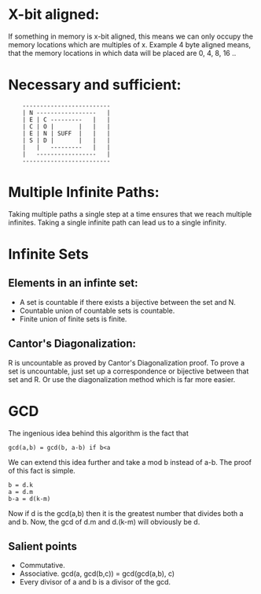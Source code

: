 # X-bit aligned:
If something in memory is x-bit aligned, this means we can only occupy the
memory locations which are multiples of x.
Example 4 byte aligned means, that the memory locations in which data will be
placed are 0, 4, 8, 16 ..

# Necessary and sufficient:

        -------------------------
        | N -----------------   |
        | E | C ---------   |   |
        | C | O |       |   |   |
        | E | N | SUFF  |   |   |
        | S | D |       |   |   |
        |   |   ---------   |   |
        |   -----------------   |
        -------------------------

# Multiple Infinite Paths:
Taking multiple paths a single step at a time ensures that we reach multiple
infinites. Taking a single infinite path can lead us to a single infinity.

# Infinite Sets

## Elements in an infinte set:
- A set is countable if there exists a bijective between the set and N. 
- Countable union of countable sets is countable.
- Finite union of finite sets is finite.

## Cantor's Diagonalization:
R is uncountable as proved by Cantor's Diagonalization proof. To prove a set is
uncountable, just set up a correspondence or bijective between that set and R.
Or use the diagonalization method which is far more easier.

# GCD
The ingenious idea behind this algorithm is the fact that

    gcd(a,b) = gcd(b, a-b) if b<a

We can extend this idea further and take a mod b instead of a-b.
The proof of this fact is simple.

    b = d.k
    a = d.m
    b-a = d(k-m)

Now if d is the gcd(a,b) then it is the greatest number that divides both a and b.
Now, the gcd of d.m and d.(k-m) will obviously be d.

## Salient points
- Commutative.
- Associative. gcd(a, gcd(b,c)) = gcd(gcd(a,b), c)
- Every divisor of a and b is a divisor of the gcd.

